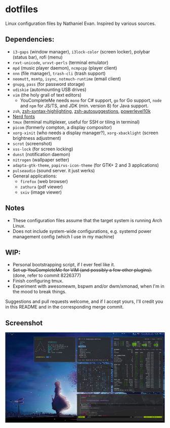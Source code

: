 # dotfiles
Linux configuration files by Nathaniel Evan. Inspired by various sources.

## Dependencies:
* `i3-gaps` (window manager), `i3lock-color` (screen locker), polybar (status bar), rofi (menu)
* `rxvt-unicode`, `urxvt-perls` (terminal emulator)
* `mpd` (music player daemon), `ncmpcpp` (player client)
* `nnn` (file manager), `trash-cli` (trash support)
* `neomutt`, `msmtp`, `isync`, `notmuch-runtime` (email client)
* `gnupg`, `pass` (for password storage)
* `udiskie` (automounting USB drives)
* `vim` (the holy grail of text editors)
  * YouCompleteMe needs `mono` for C# support, `go` for Go support, `node` and `npm` for JS/TS, and JDK (min. version 8) for Java support.
* `zsh`, [zsh-syntax-highlighting](https://github.com/zsh-users/zsh-syntax-highlighting), [zsh-autosuggestions](https://github.com/zsh-users/zsh-syntax-highlighting), [powerlevel10k](https://github.com/romkatv/powerlevel10k)
* [Nerd fonts](https://github.com/ryanoasis/nerd-fonts)
* `tmux` (terminal multiplexer, useful for SSH or tiling in terminal)
* `picom` (formerly compton, a display compositor)
* `xorg-xinit` (who needs a display manager?), `xorg-xbacklight` (screen brightness adjustment)
* `scrot` (screenshot)
* `xss-lock` (for screen locking)
* `dunst` (notification daemon)
* `nitrogen` (wallpaper setter)
* `adapta-gtk-theme`, `papirus-icon-theme` (for GTK+ 2 and 3 applications)
* `pulseaudio` (sound server. it just werks)
* General applications:
  - `firefox` (web browser)
  - `zathura` (pdf viewer)
  - `sxiv` (image viewer)

## Notes
* These configuration files assume that the target system is running Arch Linux.
* Does not include system-wide configurations, e.g. systemd power management config (which I use in my machine)

## WIP:
* Personal bootstrapping script, if I ever feel like it.
* ~~Set up YouCompleteMe for VIM (and possibly a few other plugins).~~ (done, refer to commit 8226377)
* Finish configuring tmux.
* Experiment with awesomewm, bspwm and/or dwm/xmonad, when I'm in the mood to break things.

Suggestions and pull requests welcome, and if I accept yours, I'll credit you in this README and in the corresponding merge commit.

## Screenshot

![Nate's desktop](./screenshot.png?raw=true "Nate's desktop")
